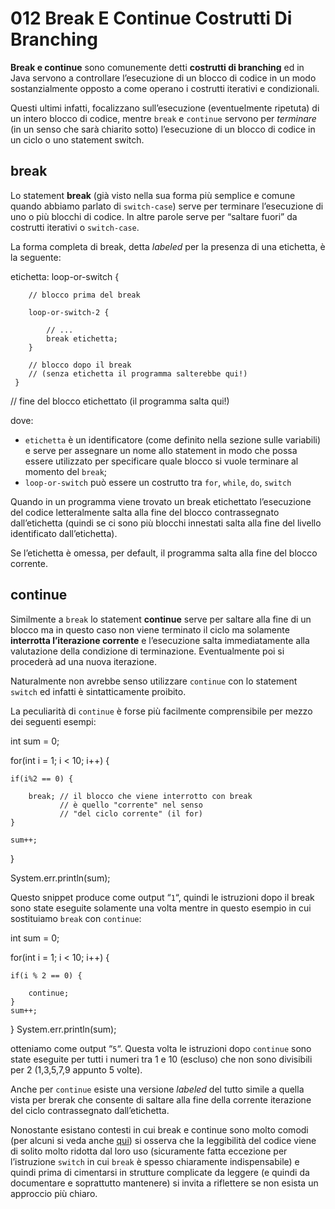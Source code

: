 # 012 Break E Continue Costrutti Di Branching

**Break e continue** sono comunemente detti **costrutti di branching** ed in Java servono a controllare l’esecuzione di un blocco di codice in un modo sostanzialmente opposto a come operano i costrutti iterativi e condizionali.

Questi ultimi infatti, focalizzano sull’esecuzione \(eventuelmente ripetuta\) di un intero blocco di codice, mentre `break` e `continue` servono per _terminare_ \(in un senso che sarà chiarito sotto\) l’esecuzione di un blocco di codice in un ciclo o uno statement switch.

## break

Lo statement **break** \(già visto nella sua forma più semplice e comune quando abbiamo parlato di `switch-case`\) serve per terminare l’esecuzione di uno o più blocchi di codice. In altre parole serve per “saltare fuori” da costrutti iterativi o `switch-case`.

La forma completa di break, detta _labeled_ per la presenza di una etichetta, è la seguente:

etichetta: loop-or-switch {

```text
    // blocco prima del break

    loop-or-switch-2 {

        // ...
        break etichetta;
    }

    // blocco dopo il break 
    // (senza etichetta il programma salterebbe qui!) 
 }
```

// fine del blocco etichettato \(il programma salta qui!\)

dove:

* `etichetta` è un identificatore \(come definito nella sezione sulle variabili\) e serve per assegnare un nome allo statement in modo che possa essere utilizzato per specificare quale blocco si vuole terminare al momento del `break`;
* `loop-or-switch` può essere un costrutto tra `for`, `while`, `do`, `switch`

Quando in un programma viene trovato un break etichettato l’esecuzione del codice letteralmente salta alla fine del blocco contrassegnato dall’etichetta \(quindi se ci sono più blocchi innestati salta alla fine del livello identificato dall’etichetta\).

Se l’etichetta è omessa, per default, il programma salta alla fine del blocco corrente.

## continue

Similmente a `break` lo statement **continue** serve per saltare alla fine di un blocco ma in questo caso non viene terminato il ciclo ma solamente **interrotta l’iterazione corrente** e l’esecuzione salta immediatamente alla valutazione della condizione di terminazione. Eventualmente poi si procederà ad una nuova iterazione.

Naturalmente non avrebbe senso utilizzare `continue` con lo statement `switch` ed infatti è sintatticamente proibito.

La peculiarità di `continue` è forse più facilmente comprensibile per mezzo dei seguenti esempi:

int sum = 0;

for\(int i = 1; i &lt; 10; i++\) {

```text
if(i%2 == 0) {

    break; // il blocco che viene interrotto con break
           // è quello "corrente" nel senso 
           // "del ciclo corrente" (il for)
}

sum++;
```

}

System.err.println\(sum\);

Questo snippet produce come output “`1`“, quindi le istruzioni dopo il break sono state eseguite solamente una volta mentre in questo esempio in cui sostituiamo `break` con `continue`:

int sum = 0;

for\(int i = 1; i &lt; 10; i++\) {

```text
if(i % 2 == 0) {    

    continue;
}
sum++;
```

} System.err.println\(sum\);

otteniamo come output “`5`“. Questa volta le istruzioni dopo `continue` sono state eseguite per tutti i numeri tra 1 e 10 \(escluso\) che non sono divisibili per 2 \(1,3,5,7,9 appunto 5 volte\).

Anche per `continue` esiste una versione _labeled_ del tutto simile a quella vista per brerak che consente di saltare alla fine della corrente iterazione del ciclo contrassegnato dall’etichetta.

Nonostante esistano contesti in cui break e continue sono molto comodi \(per alcuni si veda anche [qui](http://docs.oracle.com/javase/tutorial/java/nutsandbolts/branch.html)\) si osserva che la leggibilità del codice viene di solito molto ridotta dal loro uso \(sicuramente fatta eccezione per l’istruzione `switch` in cui `break` è spesso chiaramente indispensabile\) e quindi prima di cimentarsi in strutture complicate da leggere \(e quindi da documentare e soprattutto mantenere\) si invita a riflettere se non esista un approccio più chiaro.


